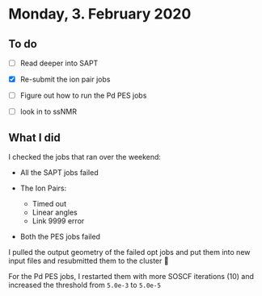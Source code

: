 #  Monday, 3. February 2020

## To do

* [ ] Read deeper into SAPT
* [x] Re-submit the ion pair jobs
* [ ] Figure out how to run the Pd PES jobs
* [ ] look in to ssNMR


## What I did

I checked the jobs that ran over the weekend:

* All the SAPT jobs failed
* The Ion Pairs: 
  * Timed out
  * Linear angles
  * Link 9999 error

* Both the PES jobs failed

I pulled the output geometry of the failed opt jobs and put them into new input files and resubmitted them to the cluster :crossed_fingers:

For the Pd PES jobs, I restarted them with more SOSCF iterations (10) and increased the threshold from `5.0e-3` to `5.0e-5`

